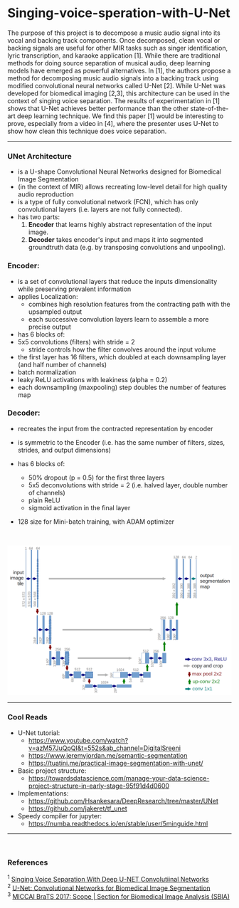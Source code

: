 # Singing-voice-speration-with-U-Net
The purpose of this project is to decompose a music audio signal into its vocal and backing track components. Once decomposed, clean vocal or backing signals are useful for other MIR tasks such as singer identification, lyric transcription, and karaoke application [1]. While there are traditional methods for doing source separation of musical audio, deep learning models have emerged as powerful alternatives. In [1], the authors propose a method for decomposing music audio signals into a backing track using modified convolutional neural networks called U-Net [2]. While U-Net was developed for biomedical imaging [2,3], this architecture can be used in the context of singing voice separation. The results of experimentation in [1] shows that U-Net achieves better performance than the other state-of-the-art deep learning technique. We find this paper [1] would be interesting to prove, especially from a video in [4], where the presenter uses U-Net to show how clean this technique does voice separation.

---

### UNet Architecture
+ is a U-shape Convolutional Neural Networks designed for Biomedical Image Segmentation
+ (in the context of MIR) allows recreating low-level detail for high quality audio reproduction
+ is a type of fully convolutional network (FCN), which has only convolutional layers (i.e. layers are not fully connected).
+ has two parts:
    1. <b>Encoder</b> that learns highly abstract representation of the input image.
    2. <b>Decoder</b> takes encoder's input and maps it into segmented groundtruth data (e.g. by transposing convolutions and unpooling).
  
### Encoder: 
+ is a set of convolutional layers that reduce the inputs dimensionality while preserving prevalent information
+ applies Localization:
    + combines high resolution features from the contracting path with the upsampled output
    + each successive convolution layers learn to assemble a more precise output
+ has 6 blocks of:
+ 5x5 convolutions (filters) with stride = 2
    + stride controls how the filter convolves around the input volume
+ the first layer has 16 filters, which doubled at each downsampling layer (and half number of channels)
+ batch normalization
+ leaky ReLU activations with leakiness (alpha = 0.2)
+ each downsampling (maxpooling) step doubles the number of features map
        
### Decoder:
+ recreates the input from the contracted representation by encoder
+ is symmetric to the Encoder (i.e. has the same number of filters, sizes, strides, and output dimensions)
+ has 6 blocks of:
    + 50% dropout (p = 0.5) for the first three layers
    + 5x5 deconvolutions with stride = 2 (i.e. halved layer, double number of channels)
    + plain ReLU
    + sigmoid activation in the final layer
    
+ 128 size for Mini-batch training, with ADAM optimizer

<br>

![Image](notebook/img/u-net-architecture.png)

---
### Cool Reads
+ U-Net tutorial: 
    + https://www.youtube.com/watch?v=azM57JuQpQI&t=552s&ab_channel=DigitalSreeni
    + https://www.jeremyjordan.me/semantic-segmentation
    + https://tuatini.me/practical-image-segmentation-with-unet/
+ Basic project structure: 
    + https://towardsdatascience.com/manage-your-data-science-project-structure-in-early-stage-95f91d4d0600
+ Implementations: 
    + https://github.com/Hsankesara/DeepResearch/tree/master/UNet
    + https://github.com/jakeret/tf_unet
+ Speedy compiler for jupyter:
    + https://numba.readthedocs.io/en/stable/user/5minguide.html
---
<br>  

### References  
<sup>1</sup> [Singing Voice Separation With Deep U-NET Convolutiinal Networks](https://openaccess.city.ac.uk/id/eprint/19289/1/7bb8d1600fba70dd79408775cd0c37a4ff62.pdf)  
<sup>2</sup> [U-Net: Convolutional Networks for Biomedical Image Segmentation](https://arxiv.org/pdf/1505.04597.pdf)  
<sup>3</sup> [MICCAI BraTS 2017: Scope | Section for Biomedical Image Analysis (SBIA)](https://www.med.upenn.edu/sbia/brats2017.html)  

